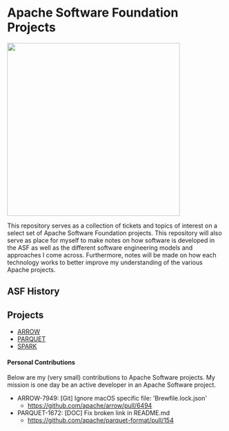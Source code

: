 # Apache Software Foundation Projects

<img src="https://upload.wikimedia.org/wikipedia/commons/thumb/d/db/Apache_Software_Foundation_Logo_%282016%29.svg/1200px-Apache_Software_Foundation_Logo_%282016%29.svg.png" width="400" height="">

This repository serves as a collection of tickets and topics of interest on a select set of Apache
Software Foundation projects. This repository will also serve as place for myself to make notes on
how software is developed in the ASF as well as the different software engineering models and
approaches I come across. Furthermore, notes will be made on how each technology works to better
improve my understanding of the various Apache projects.

## ASF History

<!--History of ASF here -->

## Projects

- [ARROW](Projects/ARROW)
- [PARQUET](Projects/PARQUET)
- [SPARK](Projects/SPARK)

#### Personal Contributions

Below are my (very small) contributions to Apache Software projects. My mission is one day be an active developer
in an Apache Software project.

- ARROW-7949: [Git] Ignore macOS specific file: 'Brewfile.lock.json'
    - https://github.com/apache/arrow/pull/6494
- PARQUET-1672: [DOC] Fix broken link in README.md
    - https://github.com/apache/parquet-format/pull/154
